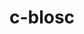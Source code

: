---
title: "c-blosc"
layout: cache
categories: [package, develop]
meta: {"compilers": ["cce@18.0.0", "gcc@11.1.0", "gcc@11.4.0", "gcc@12.4.0", "intel-oneapi-compilers@2024.1.0", "intel-oneapi-compilers@2025.1.0", "msvc@19.39.33523"], "num_specs": 151, "num_specs_by_stack": {"aws-pcluster-neoverse_v1": 13, "aws-pcluster-x86_64_v4": 39, "data-vis-sdk": 15, "e4s": 22, "e4s-cray-rhel": 20, "e4s-neoverse-v2": 11, "e4s-oneapi": 26, "e4s-rocm-external": 11, "root": 151, "windows-vis": 5}, "oss": ["amzn2", "rhel8", "ubuntu20.04", "ubuntu22.04", "windows10.0.20348"], "platforms": ["linux", "windows"], "stacks": ["aws-pcluster-neoverse_v1", "aws-pcluster-x86_64_v4", "data-vis-sdk", "e4s", "e4s-cray-rhel", "e4s-neoverse-v2", "e4s-oneapi", "e4s-rocm-external", "root", "windows-vis"], "targets": ["neoverse_v1", "neoverse_v2", "x86_64", "x86_64_v3", "x86_64_v4"], "versions": ["1.21.6"]}
spec_details: [{"compiler": "cce@18.0.0", "hash": "27ryubvdkp3h3ob2j6h26f26v3gprlew", "os": "rhel8", "platform": "linux", "size": "-", "stacks": ["e4s-cray-rhel", "root"], "target": "x86_64_v3", "variants": ["+avx2", "build_system=cmake", "build_type=Release", "generator=make", "~ipo"], "versions": ["1.21.6"]}, {"compiler": "gcc@11.4.0", "hash": "2vnyejxwji4xbectck2xl7p7akerhrzx", "os": "ubuntu22.04", "platform": "linux", "size": "-", "stacks": ["e4s", "e4s-rocm-external", "root"], "target": "x86_64_v3", "variants": ["+avx2", "build_system=cmake", "build_type=Release", "generator=make", "~ipo"], "versions": ["1.21.6"]}, {"compiler": "gcc@11.4.0", "hash": "3jok43euxw4c7kc36zjulv7k4eh2ozx5", "os": "ubuntu22.04", "platform": "linux", "size": "-", "stacks": ["e4s", "e4s-rocm-external", "root"], "target": "x86_64_v3", "variants": ["+avx2", "build_system=cmake", "build_type=Release", "generator=make", "~ipo"], "versions": ["1.21.6"]}, {"compiler": "gcc@12.4.0", "hash": "3mll3pzzvmmsrc32lq7bzvxya7cg7owx", "os": "amzn2", "platform": "linux", "size": "-", "stacks": ["aws-pcluster-neoverse_v1", "root"], "target": "neoverse_v1", "variants": ["+avx2", "build_system=cmake", "build_type=Release", "generator=make", "~ipo"], "versions": ["1.21.6"]}, {"compiler": "cce@18.0.0", "hash": "3qsolx5w7n7zbrelb4bw3ick4zprkx7e", "os": "rhel8", "platform": "linux", "size": "-", "stacks": ["e4s-cray-rhel", "root"], "target": "x86_64_v3", "variants": ["+avx2", "build_system=cmake", "build_type=Release", "generator=make", "~ipo"], "versions": ["1.21.6"]}, {"compiler": "intel-oneapi-compilers@2024.1.0", "hash": "3wbf5gzhxb3yueqin2bqm2g6xaym7pu2", "os": "amzn2", "platform": "linux", "size": "-", "stacks": ["aws-pcluster-x86_64_v4", "root"], "target": "x86_64_v3", "variants": ["+avx2", "build_system=cmake", "build_type=Release", "generator=make", "~ipo"], "versions": ["1.21.6"]}, {"compiler": "gcc@11.1.0", "hash": "44jgnhjchmak745djgv3o4ofi4rrri5n", "os": "ubuntu20.04", "platform": "linux", "size": "-", "stacks": ["data-vis-sdk", "root"], "target": "x86_64_v3", "variants": ["+avx2", "build_system=cmake", "build_type=Release", "generator=make", "~ipo"], "versions": ["1.21.6"]}, {"compiler": "intel-oneapi-compilers@2024.1.0", "hash": "44nrfw36ich6x4hbosp6zy6cheqmwhqn", "os": "amzn2", "platform": "linux", "size": "-", "stacks": ["aws-pcluster-x86_64_v4", "root"], "target": "x86_64_v3", "variants": ["+avx2", "build_system=cmake", "build_type=Release", "generator=make", "~ipo"], "versions": ["1.21.6"]}, {"compiler": "gcc@11.4.0", "hash": "465nwmd6e5z5tp473rq4qzrvqkis3jue", "os": "ubuntu22.04", "platform": "linux", "size": "-", "stacks": ["e4s", "root"], "target": "x86_64_v3", "variants": ["+avx2", "build_system=cmake", "build_type=Release", "generator=make", "~ipo"], "versions": ["1.21.6"]}, {"compiler": "intel-oneapi-compilers@2024.1.0", "hash": "4dl6ibkezh3fcw6ler3ukeojo6fvh4ul", "os": "amzn2", "platform": "linux", "size": "-", "stacks": ["aws-pcluster-x86_64_v4", "root"], "target": "x86_64_v4", "variants": ["+avx2", "build_system=cmake", "build_type=Release", "generator=make", "~ipo"], "versions": ["1.21.6"]}, {"compiler": "intel-oneapi-compilers@2024.1.0", "hash": "4eusl56ladry3tcvskoqnsv66jzng65x", "os": "amzn2", "platform": "linux", "size": "-", "stacks": ["aws-pcluster-x86_64_v4", "root"], "target": "x86_64_v3", "variants": ["+avx2", "build_system=cmake", "build_type=Release", "generator=make", "~ipo"], "versions": ["1.21.6"]}, {"compiler": "gcc@12.4.0", "hash": "53ttoro27or4nuizsbffhn5ejjokqzfv", "os": "amzn2", "platform": "linux", "size": "-", "stacks": ["aws-pcluster-neoverse_v1", "root"], "target": "neoverse_v1", "variants": ["+avx2", "build_system=cmake", "build_type=Release", "generator=make", "~ipo"], "versions": ["1.21.6"]}, {"compiler": "cce@18.0.0", "hash": "5kehxlwv7jrzp4ry55fevm3j4nlvms3f", "os": "rhel8", "platform": "linux", "size": "-", "stacks": ["e4s-cray-rhel", "root"], "target": "x86_64_v3", "variants": ["+avx2", "build_system=cmake", "build_type=Release", "generator=make", "~ipo"], "versions": ["1.21.6"]}, {"compiler": "gcc@11.4.0", "hash": "6upvwlaty2dtuvtxkjtw2tt33hqf7ukf", "os": "ubuntu22.04", "platform": "linux", "size": "-", "stacks": ["e4s", "e4s-rocm-external", "root"], "target": "x86_64_v3", "variants": ["+avx2", "build_system=cmake", "build_type=Release", "generator=make", "~ipo"], "versions": ["1.21.6"]}, {"compiler": "gcc@12.4.0", "hash": "73szmlr2322tg3a6wf3i2loeibvkhkhc", "os": "amzn2", "platform": "linux", "size": "-", "stacks": ["aws-pcluster-neoverse_v1", "root"], "target": "neoverse_v1", "variants": ["+avx2", "build_system=cmake", "build_type=Release", "generator=make", "~ipo"], "versions": ["1.21.6"]}, {"compiler": "gcc@11.1.0", "hash": "74s2glb46vdfdcjdixypjohn37rsmigv", "os": "ubuntu20.04", "platform": "linux", "size": "-", "stacks": ["data-vis-sdk", "root"], "target": "x86_64_v3", "variants": ["+avx2", "build_system=cmake", "build_type=Release", "generator=make", "~ipo"], "versions": ["1.21.6"]}, {"compiler": "gcc@11.1.0", "hash": "76iijgdim4nbogzo7trxvfmdiklgsymt", "os": "ubuntu20.04", "platform": "linux", "size": "-", "stacks": ["data-vis-sdk", "root"], "target": "x86_64_v3", "variants": ["+avx2", "build_system=cmake", "build_type=Release", "generator=make", "~ipo"], "versions": ["1.21.6"]}, {"compiler": "cce@18.0.0", "hash": "7gdgbacljuuh4mzdvz7frjniy43rsggl", "os": "rhel8", "platform": "linux", "size": "-", "stacks": ["e4s-cray-rhel", "root"], "target": "x86_64_v3", "variants": ["+avx2", "build_system=cmake", "build_type=Release", "generator=make", "~ipo"], "versions": ["1.21.6"]}, {"compiler": "gcc@11.4.0", "hash": "7ltgonb7soh2njwvk6aeso76kcavjcuy", "os": "ubuntu22.04", "platform": "linux", "size": "-", "stacks": ["e4s", "e4s-rocm-external", "root"], "target": "x86_64_v3", "variants": ["+avx2", "build_system=cmake", "build_type=Release", "generator=make", "~ipo"], "versions": ["1.21.6"]}, {"compiler": "intel-oneapi-compilers@2025.1.0", "hash": "7yp2n3atunbwm7aiyyk7x2tgy3zzjo7f", "os": "ubuntu22.04", "platform": "linux", "size": "-", "stacks": ["e4s-oneapi", "root"], "target": "x86_64_v3", "variants": ["+avx2", "build_system=cmake", "build_type=Release", "generator=make", "~ipo"], "versions": ["1.21.6"]}, {"compiler": "intel-oneapi-compilers@2025.1.0", "hash": "a2frprnqjc64y2qw43cmi7jkwxsjf6oc", "os": "ubuntu22.04", "platform": "linux", "size": "-", "stacks": ["e4s-oneapi", "root"], "target": "x86_64_v3", "variants": ["+avx2", "build_system=cmake", "build_type=Release", "generator=make", "~ipo"], "versions": ["1.21.6"]}, {"compiler": "intel-oneapi-compilers@2024.1.0", "hash": "a2z4cxgqmjxvabne3pbey6ulehnaaidw", "os": "amzn2", "platform": "linux", "size": "-", "stacks": ["aws-pcluster-x86_64_v4", "root"], "target": "x86_64_v3", "variants": ["+avx2", "build_system=cmake", "build_type=Release", "generator=make", "~ipo"], "versions": ["1.21.6"]}, {"compiler": "gcc@11.4.0", "hash": "a5fzb3xo7wedjjxaxgxinw255hnvvmfc", "os": "ubuntu22.04", "platform": "linux", "size": "-", "stacks": ["e4s", "root"], "target": "x86_64_v3", "variants": ["+avx2", "build_system=cmake", "build_type=Release", "generator=make", "~ipo"], "versions": ["1.21.6"]}, {"compiler": "gcc@12.4.0", "hash": "a66mdmvlfpg7jckewsydrw557q575dyn", "os": "amzn2", "platform": "linux", "size": "-", "stacks": ["aws-pcluster-neoverse_v1", "root"], "target": "neoverse_v1", "variants": ["+avx2", "build_system=cmake", "build_type=Release", "generator=make", "~ipo"], "versions": ["1.21.6"]}, {"compiler": "gcc@12.4.0", "hash": "aekoxkz4hthxrm3auhx2w52wj6xt4rfv", "os": "amzn2", "platform": "linux", "size": "-", "stacks": ["aws-pcluster-neoverse_v1", "root"], "target": "neoverse_v1", "variants": ["+avx2", "build_system=cmake", "build_type=Release", "generator=make", "~ipo"], "versions": ["1.21.6"]}, {"compiler": "gcc@11.4.0", "hash": "agffvotnasdtwwgbegxkmfgf5upeqxxc", "os": "ubuntu22.04", "platform": "linux", "size": "-", "stacks": ["e4s", "e4s-rocm-external", "root"], "target": "x86_64_v3", "variants": ["+avx2", "build_system=cmake", "build_type=Release", "generator=make", "~ipo"], "versions": ["1.21.6"]}, {"compiler": "gcc@11.4.0", "hash": "agkon2jn5ra4xr33aqdcjramjd7kovaf", "os": "ubuntu22.04", "platform": "linux", "size": "-", "stacks": ["e4s-neoverse-v2", "root"], "target": "neoverse_v2", "variants": ["+avx2", "build_system=cmake", "build_type=Release", "generator=make", "~ipo"], "versions": ["1.21.6"]}, {"compiler": "cce@18.0.0", "hash": "anvac6ehjtbigngcmuubyoafcm2rswvz", "os": "rhel8", "platform": "linux", "size": "-", "stacks": ["e4s-cray-rhel", "root"], "target": "x86_64_v3", "variants": ["+avx2", "build_system=cmake", "build_type=Release", "generator=make", "~ipo"], "versions": ["1.21.6"]}, {"compiler": "intel-oneapi-compilers@2025.1.0", "hash": "aoehhydb3tkl4fz4y3bwnruxnw5ntxig", "os": "ubuntu22.04", "platform": "linux", "size": "-", "stacks": ["e4s-oneapi", "root"], "target": "x86_64_v3", "variants": ["+avx2", "build_system=cmake", "build_type=Release", "generator=make", "~ipo"], "versions": ["1.21.6"]}, {"compiler": "intel-oneapi-compilers@2025.1.0", "hash": "b6bbri6jh6psk6cfqwj6mucwnronp6nl", "os": "ubuntu22.04", "platform": "linux", "size": "-", "stacks": ["e4s-oneapi", "root"], "target": "x86_64_v3", "variants": ["+avx2", "build_system=cmake", "build_type=Release", "generator=make", "~ipo"], "versions": ["1.21.6"]}, {"compiler": "gcc@11.1.0", "hash": "bebanzqaf63tuak53h4zonck5eoobyep", "os": "ubuntu20.04", "platform": "linux", "size": "-", "stacks": ["data-vis-sdk", "root"], "target": "x86_64_v3", "variants": ["+avx2", "build_system=cmake", "build_type=Release", "generator=make", "~ipo"], "versions": ["1.21.6"]}, {"compiler": "intel-oneapi-compilers@2025.1.0", "hash": "blbdrt4naaox5gjvvw2g2wurphgdzyar", "os": "ubuntu22.04", "platform": "linux", "size": "-", "stacks": ["e4s-oneapi", "root"], "target": "x86_64_v3", "variants": ["+avx2", "build_system=cmake", "build_type=Release", "generator=make", "~ipo"], "versions": ["1.21.6"]}, {"compiler": "intel-oneapi-compilers@2024.1.0", "hash": "bo5egs4zha4vgbz7svaxdzc7vyciodpl", "os": "amzn2", "platform": "linux", "size": "-", "stacks": ["aws-pcluster-x86_64_v4", "root"], "target": "x86_64_v4", "variants": ["+avx2", "build_system=cmake", "build_type=Release", "generator=make", "~ipo"], "versions": ["1.21.6"]}, {"compiler": "gcc@11.4.0", "hash": "bof5dhsjuxz5dso3sz2a5krcn42w226z", "os": "ubuntu22.04", "platform": "linux", "size": "-", "stacks": ["e4s", "e4s-rocm-external", "root"], "target": "x86_64_v3", "variants": ["+avx2", "build_system=cmake", "build_type=Release", "generator=make", "~ipo"], "versions": ["1.21.6"]}, {"compiler": "gcc@11.1.0", "hash": "brhpeawj2wlotxyv5cerssxgwmid6x33", "os": "ubuntu20.04", "platform": "linux", "size": "-", "stacks": ["data-vis-sdk", "root"], "target": "x86_64_v3", "variants": ["+avx2", "build_system=cmake", "build_type=Release", "generator=make", "~ipo"], "versions": ["1.21.6"]}, {"compiler": "intel-oneapi-compilers@2024.1.0", "hash": "c2qr5wezfhv35yxzbjagzamyq5fny3jj", "os": "amzn2", "platform": "linux", "size": "-", "stacks": ["aws-pcluster-x86_64_v4", "root"], "target": "x86_64_v3", "variants": ["+avx2", "build_system=cmake", "build_type=Release", "generator=make", "~ipo"], "versions": ["1.21.6"]}, {"compiler": "intel-oneapi-compilers@2025.1.0", "hash": "c5vdgrp54kgws3yz6nlt2najpl4ahank", "os": "ubuntu22.04", "platform": "linux", "size": "-", "stacks": ["e4s-oneapi", "root"], "target": "x86_64_v3", "variants": ["+avx2", "build_system=cmake", "build_type=Release", "generator=make", "~ipo"], "versions": ["1.21.6"]}, {"compiler": "intel-oneapi-compilers@2025.1.0", "hash": "cj7vkq5notoie6hzi7p5qpj5rsqrdojc", "os": "ubuntu22.04", "platform": "linux", "size": "-", "stacks": ["e4s-oneapi", "root"], "target": "x86_64_v3", "variants": ["+avx2", "build_system=cmake", "build_type=Release", "generator=make", "~ipo"], "versions": ["1.21.6"]}, {"compiler": "gcc@12.4.0", "hash": "cuigfthx42nfqhlhs5jtqf4xcgwtid2k", "os": "amzn2", "platform": "linux", "size": "-", "stacks": ["aws-pcluster-neoverse_v1", "root"], "target": "neoverse_v1", "variants": ["+avx2", "build_system=cmake", "build_type=Release", "generator=make", "~ipo"], "versions": ["1.21.6"]}, {"compiler": "gcc@12.4.0", "hash": "d44qnr72364xu44tmr3jv3bshmkav6c4", "os": "amzn2", "platform": "linux", "size": "-", "stacks": ["aws-pcluster-neoverse_v1", "root"], "target": "neoverse_v1", "variants": ["+avx2", "build_system=cmake", "build_type=Release", "generator=make", "~ipo"], "versions": ["1.21.6"]}, {"compiler": "intel-oneapi-compilers@2024.1.0", "hash": "dchkngsv3vptzwyqoqwtwu7mewa3hhj6", "os": "amzn2", "platform": "linux", "size": "-", "stacks": ["aws-pcluster-x86_64_v4", "root"], "target": "x86_64_v4", "variants": ["+avx2", "build_system=cmake", "build_type=Release", "generator=make", "~ipo"], "versions": ["1.21.6"]}, {"compiler": "cce@18.0.0", "hash": "dczhf5vt6iyeksfbnbum6snujwyy7kfj", "os": "rhel8", "platform": "linux", "size": "-", "stacks": ["e4s-cray-rhel", "root"], "target": "x86_64_v3", "variants": ["+avx2", "build_system=cmake", "build_type=Release", "generator=make", "~ipo"], "versions": ["1.21.6"]}, {"compiler": "intel-oneapi-compilers@2024.1.0", "hash": "ddfxs4obkm4alz7r4povpr7lvxl34dct", "os": "amzn2", "platform": "linux", "size": "-", "stacks": ["aws-pcluster-x86_64_v4", "root"], "target": "x86_64_v3", "variants": ["+avx2", "build_system=cmake", "build_type=Release", "generator=make", "~ipo"], "versions": ["1.21.6"]}, {"compiler": "msvc@19.39.33523", "hash": "di6tshis67xwlykn4qj7nt3b3h6uzoek", "os": "windows10.0.20348", "platform": "windows", "size": "-", "stacks": ["root", "windows-vis"], "target": "x86_64", "variants": ["+avx2", "build_system=cmake", "build_type=Release", "generator=ninja", "~ipo"], "versions": ["1.21.6"]}, {"compiler": "intel-oneapi-compilers@2024.1.0", "hash": "dnr55m6yxbhdx7bgfgzkvye6negw6civ", "os": "amzn2", "platform": "linux", "size": "-", "stacks": ["aws-pcluster-x86_64_v4", "root"], "target": "x86_64_v3", "variants": ["+avx2", "build_system=cmake", "build_type=Release", "generator=make", "~ipo"], "versions": ["1.21.6"]}, {"compiler": "gcc@11.4.0", "hash": "e7flqvxnffabct4lw3vsuazbysa6uncv", "os": "ubuntu22.04", "platform": "linux", "size": "-", "stacks": ["e4s-neoverse-v2", "root"], "target": "neoverse_v2", "variants": ["+avx2", "build_system=cmake", "build_type=Release", "generator=make", "~ipo"], "versions": ["1.21.6"]}, {"compiler": "intel-oneapi-compilers@2024.1.0", "hash": "egd5w67up5ippe3d2p3hsp5bwaa7sie2", "os": "amzn2", "platform": "linux", "size": "-", "stacks": ["aws-pcluster-x86_64_v4", "root"], "target": "x86_64_v4", "variants": ["+avx2", "build_system=cmake", "build_type=Release", "generator=make", "~ipo"], "versions": ["1.21.6"]}, {"compiler": "intel-oneapi-compilers@2024.1.0", "hash": "ejzv2vzvix7wnj3plmggxhh3cd6zn6nz", "os": "amzn2", "platform": "linux", "size": "-", "stacks": ["aws-pcluster-x86_64_v4", "root"], "target": "x86_64_v3", "variants": ["+avx2", "build_system=cmake", "build_type=Release", "generator=make", "~ipo"], "versions": ["1.21.6"]}, {"compiler": "intel-oneapi-compilers@2024.1.0", "hash": "elwgjzu246vbtkuo2ujgxypwy3lnwz6s", "os": "amzn2", "platform": "linux", "size": "-", "stacks": ["aws-pcluster-x86_64_v4", "root"], "target": "x86_64_v3", "variants": ["+avx2", "build_system=cmake", "build_type=Release", "generator=make", "~ipo"], "versions": ["1.21.6"]}, {"compiler": "cce@18.0.0", "hash": "eq2loi36nwje3nty7bau3vy6va3iib34", "os": "rhel8", "platform": "linux", "size": "-", "stacks": ["e4s-cray-rhel", "root"], "target": "x86_64_v3", "variants": ["+avx2", "build_system=cmake", "build_type=Release", "generator=make", "~ipo"], "versions": ["1.21.6"]}, {"compiler": "intel-oneapi-compilers@2024.1.0", "hash": "et6yesdccpihy7pdgygu24cq4fvd2fod", "os": "amzn2", "platform": "linux", "size": "-", "stacks": ["aws-pcluster-x86_64_v4", "root"], "target": "x86_64_v3", "variants": ["+avx2", "build_system=cmake", "build_type=Release", "generator=make", "~ipo"], "versions": ["1.21.6"]}, {"compiler": "gcc@11.4.0", "hash": "evuuyybpqubnut3jlvff3ftixyut3smu", "os": "ubuntu22.04", "platform": "linux", "size": "-", "stacks": ["e4s", "root"], "target": "x86_64_v3", "variants": ["+avx2", "build_system=cmake", "build_type=Release", "generator=make", "~ipo"], "versions": ["1.21.6"]}, {"compiler": "gcc@11.4.0", "hash": "ewxjklppbnoy2wfjqakhhnbtqcsxrvve", "os": "ubuntu22.04", "platform": "linux", "size": "-", "stacks": ["e4s", "e4s-rocm-external", "root"], "target": "x86_64_v3", "variants": ["+avx2", "build_system=cmake", "build_type=Release", "generator=make", "~ipo"], "versions": ["1.21.6"]}, {"compiler": "gcc@11.1.0", "hash": "f3ny6xq3cgk75gnuyggnrj4kgru57ydo", "os": "ubuntu20.04", "platform": "linux", "size": "-", "stacks": ["data-vis-sdk", "root"], "target": "x86_64_v3", "variants": ["+avx2", "build_system=cmake", "build_type=Release", "generator=make", "~ipo"], "versions": ["1.21.6"]}, {"compiler": "intel-oneapi-compilers@2024.1.0", "hash": "fcatn27n6lvalnl5jzkuogxtwo6eka2r", "os": "amzn2", "platform": "linux", "size": "-", "stacks": ["aws-pcluster-x86_64_v4", "root"], "target": "x86_64_v3", "variants": ["+avx2", "build_system=cmake", "build_type=Release", "generator=make", "~ipo"], "versions": ["1.21.6"]}, {"compiler": "cce@18.0.0", "hash": "gh7muw44bts3dk6poq5xj3msuphwrq5g", "os": "rhel8", "platform": "linux", "size": "-", "stacks": ["e4s-cray-rhel", "root"], "target": "x86_64_v3", "variants": ["+avx2", "build_system=cmake", "build_type=Release", "generator=make", "~ipo"], "versions": ["1.21.6"]}, {"compiler": "gcc@12.4.0", "hash": "giv3st3j6k7pezkfbwmajhxlsptbhruv", "os": "amzn2", "platform": "linux", "size": "-", "stacks": ["aws-pcluster-neoverse_v1", "root"], "target": "neoverse_v1", "variants": ["+avx2", "build_system=cmake", "build_type=Release", "generator=make", "~ipo"], "versions": ["1.21.6"]}, {"compiler": "intel-oneapi-compilers@2024.1.0", "hash": "glfeyv3w5rqxyrv6o7mgmih7qnjhsh6u", "os": "amzn2", "platform": "linux", "size": "-", "stacks": ["aws-pcluster-x86_64_v4", "root"], "target": "x86_64_v3", "variants": ["+avx2", "build_system=cmake", "build_type=Release", "generator=make", "~ipo"], "versions": ["1.21.6"]}, {"compiler": "intel-oneapi-compilers@2024.1.0", "hash": "gnwrrvz7rvuephlbiwo5zprjucojhzj2", "os": "amzn2", "platform": "linux", "size": "-", "stacks": ["aws-pcluster-x86_64_v4", "root"], "target": "x86_64_v4", "variants": ["+avx2", "build_system=cmake", "build_type=Release", "generator=make", "~ipo"], "versions": ["1.21.6"]}, {"compiler": "intel-oneapi-compilers@2024.1.0", "hash": "grel2365c4oy5kardz2nkblxglz3tvqt", "os": "amzn2", "platform": "linux", "size": "-", "stacks": ["aws-pcluster-x86_64_v4", "root"], "target": "x86_64_v3", "variants": ["+avx2", "build_system=cmake", "build_type=Release", "generator=make", "~ipo"], "versions": ["1.21.6"]}, {"compiler": "msvc@19.39.33523", "hash": "h4ar4dzsh4jfpulkdofhgb3pr6nrrvo7", "os": "windows10.0.20348", "platform": "windows", "size": "-", "stacks": ["root", "windows-vis"], "target": "x86_64", "variants": ["+avx2", "build_system=cmake", "build_type=Release", "generator=ninja", "~ipo"], "versions": ["1.21.6"]}, {"compiler": "intel-oneapi-compilers@2024.1.0", "hash": "hdcypi3p63wf3h2h5s4uvtqtajuhaw2i", "os": "amzn2", "platform": "linux", "size": "-", "stacks": ["aws-pcluster-x86_64_v4", "root"], "target": "x86_64_v4", "variants": ["+avx2", "build_system=cmake", "build_type=Release", "generator=make", "~ipo"], "versions": ["1.21.6"]}, {"compiler": "intel-oneapi-compilers@2025.1.0", "hash": "hi4evvcxdmrjorm6iiy4f77kfjsrxxqg", "os": "ubuntu22.04", "platform": "linux", "size": "-", "stacks": ["e4s-oneapi", "root"], "target": "x86_64_v3", "variants": ["+avx2", "build_system=cmake", "build_type=Release", "generator=make", "~ipo"], "versions": ["1.21.6"]}, {"compiler": "msvc@19.39.33523", "hash": "howyohp35igvwiapdsnckghxtyeojknc", "os": "windows10.0.20348", "platform": "windows", "size": "-", "stacks": ["root", "windows-vis"], "target": "x86_64", "variants": ["+avx2", "build_system=cmake", "build_type=Release", "generator=ninja", "~ipo"], "versions": ["1.21.6"]}, {"compiler": "gcc@11.1.0", "hash": "hqwcgo4o55h6m6jskvxf77r3autd5pxe", "os": "ubuntu20.04", "platform": "linux", "size": "-", "stacks": ["data-vis-sdk", "root"], "target": "x86_64_v3", "variants": ["+avx2", "build_system=cmake", "build_type=Release", "generator=make", "~ipo"], "versions": ["1.21.6"]}, {"compiler": "cce@18.0.0", "hash": "hwfg3p6bpfg5ydmv5wamgk5kib3npqtj", "os": "rhel8", "platform": "linux", "size": "-", "stacks": ["e4s-cray-rhel", "root"], "target": "x86_64_v3", "variants": ["+avx2", "build_system=cmake", "build_type=Release", "generator=make", "~ipo"], "versions": ["1.21.6"]}, {"compiler": "cce@18.0.0", "hash": "ia3gs2bkhvoghr4xrv4xbrah6wepuw6v", "os": "rhel8", "platform": "linux", "size": "-", "stacks": ["e4s-cray-rhel", "root"], "target": "x86_64_v3", "variants": ["+avx2", "build_system=cmake", "build_type=Release", "generator=make", "~ipo"], "versions": ["1.21.6"]}, {"compiler": "intel-oneapi-compilers@2024.1.0", "hash": "ihfxjg2c65iidwtcybrigrvlyhqsnmtc", "os": "amzn2", "platform": "linux", "size": "-", "stacks": ["aws-pcluster-x86_64_v4", "root"], "target": "x86_64_v3", "variants": ["+avx2", "build_system=cmake", "build_type=Release", "generator=make", "~ipo"], "versions": ["1.21.6"]}, {"compiler": "intel-oneapi-compilers@2024.1.0", "hash": "iq5ofzqckvjbjpirdll4l6ytdma3jbni", "os": "amzn2", "platform": "linux", "size": "-", "stacks": ["aws-pcluster-x86_64_v4", "root"], "target": "x86_64_v3", "variants": ["+avx2", "build_system=cmake", "build_type=Release", "generator=make", "~ipo"], "versions": ["1.21.6"]}, {"compiler": "intel-oneapi-compilers@2025.1.0", "hash": "irgovhckhf6numud7ggi3cf4ysfvpptw", "os": "ubuntu22.04", "platform": "linux", "size": "-", "stacks": ["e4s-oneapi", "root"], "target": "x86_64_v3", "variants": ["+avx2", "build_system=cmake", "build_type=Release", "generator=make", "~ipo"], "versions": ["1.21.6"]}, {"compiler": "gcc@11.4.0", "hash": "is5iue42w7s22cmv4nnp3ml6nafvxgnv", "os": "ubuntu22.04", "platform": "linux", "size": "-", "stacks": ["e4s-neoverse-v2", "root"], "target": "neoverse_v2", "variants": ["+avx2", "build_system=cmake", "build_type=Release", "generator=make", "~ipo"], "versions": ["1.21.6"]}, {"compiler": "intel-oneapi-compilers@2024.1.0", "hash": "j4t5s6yyddl7rnrsmfs4tosfqvpiva2m", "os": "amzn2", "platform": "linux", "size": "-", "stacks": ["aws-pcluster-x86_64_v4", "root"], "target": "x86_64_v3", "variants": ["+avx2", "build_system=cmake", "build_type=Release", "generator=make", "~ipo"], "versions": ["1.21.6"]}, {"compiler": "gcc@12.4.0", "hash": "jah6y7ldrro2w27ytvkhkzqo64mhwyj5", "os": "amzn2", "platform": "linux", "size": "-", "stacks": ["aws-pcluster-neoverse_v1", "root"], "target": "neoverse_v1", "variants": ["+avx2", "build_system=cmake", "build_type=Release", "generator=make", "~ipo"], "versions": ["1.21.6"]}, {"compiler": "msvc@19.39.33523", "hash": "jugymc52x2dy7b36ecsjocrsfmoisugo", "os": "windows10.0.20348", "platform": "windows", "size": "-", "stacks": ["root", "windows-vis"], "target": "x86_64", "variants": ["+avx2", "build_system=cmake", "build_type=Release", "generator=ninja", "~ipo"], "versions": ["1.21.6"]}, {"compiler": "intel-oneapi-compilers@2024.1.0", "hash": "juijrcmmspmq6lm54c42jbswtecngppr", "os": "amzn2", "platform": "linux", "size": "-", "stacks": ["aws-pcluster-x86_64_v4", "root"], "target": "x86_64_v4", "variants": ["+avx2", "build_system=cmake", "build_type=Release", "generator=make", "~ipo"], "versions": ["1.21.6"]}, {"compiler": "intel-oneapi-compilers@2025.1.0", "hash": "jw2cq2cl7df6x5umm7lzmi4iljzdqovm", "os": "ubuntu22.04", "platform": "linux", "size": "-", "stacks": ["e4s-oneapi", "root"], "target": "x86_64_v3", "variants": ["+avx2", "build_system=cmake", "build_type=Release", "generator=make", "~ipo"], "versions": ["1.21.6"]}, {"compiler": "intel-oneapi-compilers@2025.1.0", "hash": "kaoyaceylkhndghxi57ow6bnpiu6s7fs", "os": "ubuntu22.04", "platform": "linux", "size": "-", "stacks": ["e4s-oneapi", "root"], "target": "x86_64_v3", "variants": ["+avx2", "build_system=cmake", "build_type=Release", "generator=make", "~ipo"], "versions": ["1.21.6"]}, {"compiler": "intel-oneapi-compilers@2024.1.0", "hash": "kbah7toaa2b2ppe7opjx3pgkyx7qwx6v", "os": "amzn2", "platform": "linux", "size": "-", "stacks": ["aws-pcluster-x86_64_v4", "root"], "target": "x86_64_v4", "variants": ["+avx2", "build_system=cmake", "build_type=Release", "generator=make", "~ipo"], "versions": ["1.21.6"]}, {"compiler": "intel-oneapi-compilers@2025.1.0", "hash": "kpsignx64jtj7l7ac3hmz7c6wvx5x3it", "os": "ubuntu22.04", "platform": "linux", "size": "-", "stacks": ["e4s-oneapi", "root"], "target": "x86_64_v3", "variants": ["+avx2", "build_system=cmake", "build_type=Release", "generator=make", "~ipo"], "versions": ["1.21.6"]}, {"compiler": "gcc@11.4.0", "hash": "krqlu76kestsv4ngkwttnwylhihriuop", "os": "ubuntu22.04", "platform": "linux", "size": "-", "stacks": ["e4s", "root"], "target": "x86_64_v3", "variants": ["+avx2", "build_system=cmake", "build_type=Release", "generator=make", "~ipo"], "versions": ["1.21.6"]}, {"compiler": "gcc@11.4.0", "hash": "kxnmtvqkdz277e2z56mryc7se2q3z5h7", "os": "ubuntu22.04", "platform": "linux", "size": "-", "stacks": ["e4s-neoverse-v2", "root"], "target": "neoverse_v2", "variants": ["+avx2", "build_system=cmake", "build_type=Release", "generator=make", "~ipo"], "versions": ["1.21.6"]}, {"compiler": "intel-oneapi-compilers@2024.1.0", "hash": "l3da34lpoca3qp6g4fm5wv56mrs5bmck", "os": "amzn2", "platform": "linux", "size": "-", "stacks": ["aws-pcluster-x86_64_v4", "root"], "target": "x86_64_v3", "variants": ["+avx2", "build_system=cmake", "build_type=Release", "generator=make", "~ipo"], "versions": ["1.21.6"]}, {"compiler": "gcc@11.1.0", "hash": "le7ylruexpfbp7jngspugbyhh6vzzqor", "os": "ubuntu20.04", "platform": "linux", "size": "-", "stacks": ["data-vis-sdk", "root"], "target": "x86_64_v3", "variants": ["+avx2", "build_system=cmake", "build_type=Release", "generator=make", "~ipo"], "versions": ["1.21.6"]}, {"compiler": "intel-oneapi-compilers@2024.1.0", "hash": "lwkie6by4mvc4zkgdkww34ybqmgy5fgh", "os": "amzn2", "platform": "linux", "size": "-", "stacks": ["aws-pcluster-x86_64_v4", "root"], "target": "x86_64_v4", "variants": ["+avx2", "build_system=cmake", "build_type=Release", "generator=make", "~ipo"], "versions": ["1.21.6"]}, {"compiler": "intel-oneapi-compilers@2025.1.0", "hash": "lzjbnjd7zcw4ygkyujqupn5sy3bhq7xa", "os": "ubuntu22.04", "platform": "linux", "size": "-", "stacks": ["e4s-oneapi", "root"], "target": "x86_64_v3", "variants": ["+avx2", "build_system=cmake", "build_type=Release", "generator=make", "~ipo"], "versions": ["1.21.6"]}, {"compiler": "intel-oneapi-compilers@2024.1.0", "hash": "m4xuqvk56wetltqaj2s3toaisk4frbzz", "os": "amzn2", "platform": "linux", "size": "-", "stacks": ["aws-pcluster-x86_64_v4", "root"], "target": "x86_64_v3", "variants": ["+avx2", "build_system=cmake", "build_type=Release", "generator=make", "~ipo"], "versions": ["1.21.6"]}, {"compiler": "gcc@11.4.0", "hash": "mdtdnv5uxnbxndy7ke4depzfltdas26p", "os": "ubuntu22.04", "platform": "linux", "size": "-", "stacks": ["e4s-neoverse-v2", "root"], "target": "neoverse_v2", "variants": ["+avx2", "build_system=cmake", "build_type=Release", "generator=make", "~ipo"], "versions": ["1.21.6"]}, {"compiler": "cce@18.0.0", "hash": "mfpdflzikksfas25wlhn5rxaczcyfgga", "os": "rhel8", "platform": "linux", "size": "-", "stacks": ["e4s-cray-rhel", "root"], "target": "x86_64_v3", "variants": ["+avx2", "build_system=cmake", "build_type=Release", "generator=make", "~ipo"], "versions": ["1.21.6"]}, {"compiler": "gcc@11.4.0", "hash": "mig3vawydfsphsvn2zccft7qun7gtufc", "os": "ubuntu22.04", "platform": "linux", "size": "-", "stacks": ["e4s", "e4s-rocm-external", "root"], "target": "x86_64_v3", "variants": ["+avx2", "build_system=cmake", "build_type=Release", "generator=make", "~ipo"], "versions": ["1.21.6"]}, {"compiler": "intel-oneapi-compilers@2025.1.0", "hash": "mlifb6dkzvtuuujcyo5guwiuohd3n6ds", "os": "ubuntu22.04", "platform": "linux", "size": "-", "stacks": ["e4s-oneapi", "root"], "target": "x86_64_v3", "variants": ["+avx2", "build_system=cmake", "build_type=Release", "generator=make", "~ipo"], "versions": ["1.21.6"]}, {"compiler": "intel-oneapi-compilers@2025.1.0", "hash": "mntj6oot2b5d6htoayyrhgewm4clgyw3", "os": "ubuntu22.04", "platform": "linux", "size": "-", "stacks": ["e4s-oneapi", "root"], "target": "x86_64_v3", "variants": ["+avx2", "build_system=cmake", "build_type=Release", "generator=make", "~ipo"], "versions": ["1.21.6"]}, {"compiler": "gcc@11.4.0", "hash": "mxh4mgyxdovokxwmfvdrxgmvrmk5xxn4", "os": "ubuntu22.04", "platform": "linux", "size": "-", "stacks": ["e4s", "root"], "target": "x86_64_v3", "variants": ["+avx2", "build_system=cmake", "build_type=Release", "generator=make", "~ipo"], "versions": ["1.21.6"]}, {"compiler": "intel-oneapi-compilers@2025.1.0", "hash": "n6xlrcbyff736rffek6wfj2q7lab7fda", "os": "ubuntu22.04", "platform": "linux", "size": "-", "stacks": ["e4s-oneapi", "root"], "target": "x86_64_v3", "variants": ["+avx2", "build_system=cmake", "build_type=Release", "generator=make", "~ipo"], "versions": ["1.21.6"]}, {"compiler": "intel-oneapi-compilers@2024.1.0", "hash": "necclrjl6etcsgkeizsoifpzxkxb7zce", "os": "amzn2", "platform": "linux", "size": "-", "stacks": ["aws-pcluster-x86_64_v4", "root"], "target": "x86_64_v4", "variants": ["+avx2", "build_system=cmake", "build_type=Release", "generator=make", "~ipo"], "versions": ["1.21.6"]}, {"compiler": "gcc@11.4.0", "hash": "ngykbfo4iics2qz75q3yhvqwjp4irfgp", "os": "ubuntu22.04", "platform": "linux", "size": "-", "stacks": ["e4s", "root"], "target": "x86_64_v3", "variants": ["+avx2", "build_system=cmake", "build_type=Release", "generator=make", "~ipo"], "versions": ["1.21.6"]}, {"compiler": "gcc@11.1.0", "hash": "nixs3bhpwb4jpsxjweq75qbypymvt6pz", "os": "ubuntu20.04", "platform": "linux", "size": "-", "stacks": ["data-vis-sdk", "root"], "target": "x86_64_v3", "variants": ["+avx2", "build_system=cmake", "build_type=Release", "generator=make", "~ipo"], "versions": ["1.21.6"]}, {"compiler": "intel-oneapi-compilers@2025.1.0", "hash": "nl646oaztiu46gfy2dp2xjfrg7nkytyb", "os": "ubuntu22.04", "platform": "linux", "size": "-", "stacks": ["e4s-oneapi", "root"], "target": "x86_64_v3", "variants": ["+avx2", "build_system=cmake", "build_type=Release", "generator=make", "~ipo"], "versions": ["1.21.6"]}, {"compiler": "intel-oneapi-compilers@2025.1.0", "hash": "nsvwiwvhcufbf7nlg6dutksq5tosywya", "os": "ubuntu22.04", "platform": "linux", "size": "-", "stacks": ["e4s-oneapi", "root"], "target": "x86_64_v3", "variants": ["+avx2", "build_system=cmake", "build_type=Release", "generator=make", "~ipo"], "versions": ["1.21.6"]}, {"compiler": "gcc@11.4.0", "hash": "p3ntaj4ipkm3mqjgdv2x7wk4kaplxtdf", "os": "ubuntu22.04", "platform": "linux", "size": "-", "stacks": ["e4s", "e4s-rocm-external", "root"], "target": "x86_64_v3", "variants": ["+avx2", "build_system=cmake", "build_type=Release", "generator=make", "~ipo"], "versions": ["1.21.6"]}, {"compiler": "gcc@11.4.0", "hash": "pihzleijxz3snjujc3hv2j6mrxlg3fuq", "os": "ubuntu22.04", "platform": "linux", "size": "-", "stacks": ["e4s-neoverse-v2", "root"], "target": "neoverse_v2", "variants": ["+avx2", "build_system=cmake", "build_type=Release", "generator=make", "~ipo"], "versions": ["1.21.6"]}, {"compiler": "gcc@11.1.0", "hash": "pwi4zqcek56rarbbf5jyilu6a2dppsyu", "os": "ubuntu20.04", "platform": "linux", "size": "-", "stacks": ["data-vis-sdk", "root"], "target": "x86_64_v3", "variants": ["+avx2", "build_system=cmake", "build_type=Release", "generator=make", "~ipo"], "versions": ["1.21.6"]}, {"compiler": "intel-oneapi-compilers@2025.1.0", "hash": "pxdojzknqth47ohknuilj74ju6gnshdt", "os": "ubuntu22.04", "platform": "linux", "size": "-", "stacks": ["e4s-oneapi", "root"], "target": "x86_64_v3", "variants": ["+avx2", "build_system=cmake", "build_type=Release", "generator=make", "~ipo"], "versions": ["1.21.6"]}, {"compiler": "gcc@11.4.0", "hash": "pxydaw2mp2w77pqbfq5spmwqlfnrwkq7", "os": "ubuntu22.04", "platform": "linux", "size": "-", "stacks": ["e4s", "e4s-rocm-external", "root"], "target": "x86_64_v3", "variants": ["+avx2", "build_system=cmake", "build_type=Release", "generator=make", "~ipo"], "versions": ["1.21.6"]}, {"compiler": "intel-oneapi-compilers@2024.1.0", "hash": "q67d4sp6tn5dhcnx2bftwscgrk7zh5lz", "os": "amzn2", "platform": "linux", "size": "-", "stacks": ["aws-pcluster-x86_64_v4", "root"], "target": "x86_64_v3", "variants": ["+avx2", "build_system=cmake", "build_type=Release", "generator=make", "~ipo"], "versions": ["1.21.6"]}, {"compiler": "cce@18.0.0", "hash": "qal3dp6wc7duwrf3prox2f4i35gmvcjm", "os": "rhel8", "platform": "linux", "size": "-", "stacks": ["e4s-cray-rhel", "root"], "target": "x86_64_v3", "variants": ["+avx2", "build_system=cmake", "build_type=Release", "generator=make", "~ipo"], "versions": ["1.21.6"]}, {"compiler": "intel-oneapi-compilers@2024.1.0", "hash": "qavgp2srtrz46ktc444tma7t2p5t7tut", "os": "amzn2", "platform": "linux", "size": "-", "stacks": ["aws-pcluster-x86_64_v4", "root"], "target": "x86_64_v3", "variants": ["+avx2", "build_system=cmake", "build_type=Release", "generator=make", "~ipo"], "versions": ["1.21.6"]}, {"compiler": "cce@18.0.0", "hash": "qlseelaod4vnt2rva5b2fbzeqsspsnxm", "os": "rhel8", "platform": "linux", "size": "-", "stacks": ["e4s-cray-rhel", "root"], "target": "x86_64_v3", "variants": ["+avx2", "build_system=cmake", "build_type=Release", "generator=make", "~ipo"], "versions": ["1.21.6"]}, {"compiler": "intel-oneapi-compilers@2024.1.0", "hash": "qn3a5gg2dz6hnz7zdjsjfy6qznvqrhcq", "os": "amzn2", "platform": "linux", "size": "-", "stacks": ["aws-pcluster-x86_64_v4", "root"], "target": "x86_64_v3", "variants": ["+avx2", "build_system=cmake", "build_type=Release", "generator=make", "~ipo"], "versions": ["1.21.6"]}, {"compiler": "gcc@11.4.0", "hash": "r2wrcndycx74no2y6iwzbto5qwug73vv", "os": "ubuntu22.04", "platform": "linux", "size": "-", "stacks": ["e4s-neoverse-v2", "root"], "target": "neoverse_v2", "variants": ["+avx2", "build_system=cmake", "build_type=Release", "generator=make", "~ipo"], "versions": ["1.21.6"]}, {"compiler": "gcc@11.4.0", "hash": "r3tpztebsigcokrdlkla34tjwoqf5eno", "os": "ubuntu22.04", "platform": "linux", "size": "-", "stacks": ["e4s-neoverse-v2", "root"], "target": "neoverse_v2", "variants": ["+avx2", "build_system=cmake", "build_type=Release", "generator=make", "~ipo"], "versions": ["1.21.6"]}, {"compiler": "gcc@11.4.0", "hash": "r7ttbwcbgfgajpav36svgr4jt526kylv", "os": "ubuntu22.04", "platform": "linux", "size": "-", "stacks": ["e4s", "root"], "target": "x86_64_v3", "variants": ["+avx2", "build_system=cmake", "build_type=Release", "generator=make", "~ipo"], "versions": ["1.21.6"]}, {"compiler": "gcc@12.4.0", "hash": "rhtyl6jimao6qvmuk4loxg5xfhwevzbz", "os": "amzn2", "platform": "linux", "size": "-", "stacks": ["aws-pcluster-neoverse_v1", "root"], "target": "neoverse_v1", "variants": ["+avx2", "build_system=cmake", "build_type=Release", "generator=make", "~ipo"], "versions": ["1.21.6"]}, {"compiler": "intel-oneapi-compilers@2025.1.0", "hash": "rzodhqj4swnwhrtc6qxcrjhud6yrc6w6", "os": "ubuntu22.04", "platform": "linux", "size": "-", "stacks": ["e4s-oneapi", "root"], "target": "x86_64_v3", "variants": ["+avx2", "build_system=cmake", "build_type=Release", "generator=make", "~ipo"], "versions": ["1.21.6"]}, {"compiler": "cce@18.0.0", "hash": "sbieimcdbtsujncsgh77g27kfcbytkjo", "os": "rhel8", "platform": "linux", "size": "-", "stacks": ["e4s-cray-rhel", "root"], "target": "x86_64_v3", "variants": ["+avx2", "build_system=cmake", "build_type=Release", "generator=make", "~ipo"], "versions": ["1.21.6"]}, {"compiler": "gcc@12.4.0", "hash": "simq47qfeg43flsrt6pdlw7rafhfahd3", "os": "amzn2", "platform": "linux", "size": "-", "stacks": ["aws-pcluster-neoverse_v1", "root"], "target": "neoverse_v1", "variants": ["+avx2", "build_system=cmake", "build_type=Release", "generator=make", "~ipo"], "versions": ["1.21.6"]}, {"compiler": "intel-oneapi-compilers@2024.1.0", "hash": "t4itbndt73pr6l6k2h6g5255xprf4aew", "os": "amzn2", "platform": "linux", "size": "-", "stacks": ["aws-pcluster-x86_64_v4", "root"], "target": "x86_64_v4", "variants": ["+avx2", "build_system=cmake", "build_type=Release", "generator=make", "~ipo"], "versions": ["1.21.6"]}, {"compiler": "intel-oneapi-compilers@2024.1.0", "hash": "t5ihgffr3hfvc7ioleowjpc24pvxars2", "os": "amzn2", "platform": "linux", "size": "-", "stacks": ["aws-pcluster-x86_64_v4", "root"], "target": "x86_64_v4", "variants": ["+avx2", "build_system=cmake", "build_type=Release", "generator=make", "~ipo"], "versions": ["1.21.6"]}, {"compiler": "intel-oneapi-compilers@2025.1.0", "hash": "t67nnzg5rcum2iupfautzvjuhpyxrhf6", "os": "ubuntu22.04", "platform": "linux", "size": "-", "stacks": ["e4s-oneapi", "root"], "target": "x86_64_v3", "variants": ["+avx2", "build_system=cmake", "build_type=Release", "generator=make", "~ipo"], "versions": ["1.21.6"]}, {"compiler": "intel-oneapi-compilers@2024.1.0", "hash": "tcbb7goi6czqgye5ohmeku5nvsw3eh42", "os": "amzn2", "platform": "linux", "size": "-", "stacks": ["aws-pcluster-x86_64_v4", "root"], "target": "x86_64_v3", "variants": ["+avx2", "build_system=cmake", "build_type=Release", "generator=make", "~ipo"], "versions": ["1.21.6"]}, {"compiler": "cce@18.0.0", "hash": "thdvpu2hy277l5n6f6u7n3ghlssga7qz", "os": "rhel8", "platform": "linux", "size": "-", "stacks": ["e4s-cray-rhel", "root"], "target": "x86_64_v3", "variants": ["+avx2", "build_system=cmake", "build_type=Release", "generator=make", "~ipo"], "versions": ["1.21.6"]}, {"compiler": "intel-oneapi-compilers@2024.1.0", "hash": "tjacnw7dc3zkhd4rwoxcjqlczbviaudj", "os": "amzn2", "platform": "linux", "size": "-", "stacks": ["aws-pcluster-x86_64_v4", "root"], "target": "x86_64_v4", "variants": ["+avx2", "build_system=cmake", "build_type=Release", "generator=make", "~ipo"], "versions": ["1.21.6"]}, {"compiler": "intel-oneapi-compilers@2025.1.0", "hash": "tsjphf24xyvquhjnjuyhnwg25k4d6dk4", "os": "ubuntu22.04", "platform": "linux", "size": "-", "stacks": ["e4s-oneapi", "root"], "target": "x86_64_v3", "variants": ["+avx2", "build_system=cmake", "build_type=Release", "generator=make", "~ipo"], "versions": ["1.21.6"]}, {"compiler": "cce@18.0.0", "hash": "tvm2ofhs34ai3fhf7vi76dup3fpj6hmp", "os": "rhel8", "platform": "linux", "size": "-", "stacks": ["e4s-cray-rhel", "root"], "target": "x86_64_v3", "variants": ["+avx2", "build_system=cmake", "build_type=Release", "generator=make", "~ipo"], "versions": ["1.21.6"]}, {"compiler": "gcc@11.1.0", "hash": "u2bj7kfy2ao533jafj2ahoaz4zb3cw7c", "os": "ubuntu20.04", "platform": "linux", "size": "-", "stacks": ["data-vis-sdk", "root"], "target": "x86_64_v3", "variants": ["+avx2", "build_system=cmake", "build_type=Release", "generator=make", "~ipo"], "versions": ["1.21.6"]}, {"compiler": "gcc@12.4.0", "hash": "u4y5r2aqoqm55brcnvemelrhcqcqwesq", "os": "amzn2", "platform": "linux", "size": "-", "stacks": ["aws-pcluster-neoverse_v1", "root"], "target": "neoverse_v1", "variants": ["+avx2", "build_system=cmake", "build_type=Release", "generator=make", "~ipo"], "versions": ["1.21.6"]}, {"compiler": "cce@18.0.0", "hash": "u5e6qqg5iq7nvfxbv6beava3s527u3ng", "os": "rhel8", "platform": "linux", "size": "-", "stacks": ["e4s-cray-rhel", "root"], "target": "x86_64_v3", "variants": ["+avx2", "build_system=cmake", "build_type=Release", "generator=make", "~ipo"], "versions": ["1.21.6"]}, {"compiler": "gcc@11.4.0", "hash": "ucoc6c2tglbqclqj67e2eur2j7cx6gqk", "os": "ubuntu22.04", "platform": "linux", "size": "-", "stacks": ["e4s", "root"], "target": "x86_64_v3", "variants": ["+avx2", "build_system=cmake", "build_type=Release", "generator=make", "~ipo"], "versions": ["1.21.6"]}, {"compiler": "cce@18.0.0", "hash": "udlndsg5uxvq3g2sp7ufsc4ci7cdrieo", "os": "rhel8", "platform": "linux", "size": "-", "stacks": ["e4s-cray-rhel", "root"], "target": "x86_64_v3", "variants": ["+avx2", "build_system=cmake", "build_type=Release", "generator=make", "~ipo"], "versions": ["1.21.6"]}, {"compiler": "intel-oneapi-compilers@2024.1.0", "hash": "uhiqvqumsf57g5c66rd2vlozd72rn6us", "os": "amzn2", "platform": "linux", "size": "-", "stacks": ["aws-pcluster-x86_64_v4", "root"], "target": "x86_64_v3", "variants": ["+avx2", "build_system=cmake", "build_type=Release", "generator=make", "~ipo"], "versions": ["1.21.6"]}, {"compiler": "intel-oneapi-compilers@2024.1.0", "hash": "ukbxt46munvwqimocz33h7jhmoasx72l", "os": "amzn2", "platform": "linux", "size": "-", "stacks": ["aws-pcluster-x86_64_v4", "root"], "target": "x86_64_v3", "variants": ["+avx2", "build_system=cmake", "build_type=Release", "generator=make", "~ipo"], "versions": ["1.21.6"]}, {"compiler": "cce@18.0.0", "hash": "uolu6uynfc4vb2plelr36glscut4c4ri", "os": "rhel8", "platform": "linux", "size": "-", "stacks": ["e4s-cray-rhel", "root"], "target": "x86_64_v3", "variants": ["+avx2", "build_system=cmake", "build_type=Release", "generator=make", "~ipo"], "versions": ["1.21.6"]}, {"compiler": "gcc@11.4.0", "hash": "v3brsxx6gu7x6ag5ntxtlrk4yv44n2ml", "os": "ubuntu22.04", "platform": "linux", "size": "-", "stacks": ["e4s-neoverse-v2", "root"], "target": "neoverse_v2", "variants": ["+avx2", "build_system=cmake", "build_type=Release", "generator=make", "~ipo"], "versions": ["1.21.6"]}, {"compiler": "intel-oneapi-compilers@2024.1.0", "hash": "v6grjge2d7hc66comec6iqca5xzzxunp", "os": "amzn2", "platform": "linux", "size": "-", "stacks": ["aws-pcluster-x86_64_v4", "root"], "target": "x86_64_v3", "variants": ["+avx2", "build_system=cmake", "build_type=Release", "generator=make", "~ipo"], "versions": ["1.21.6"]}, {"compiler": "intel-oneapi-compilers@2025.1.0", "hash": "vkbys4amudpw3jzzakaxu32rxvbzxjmx", "os": "ubuntu22.04", "platform": "linux", "size": "-", "stacks": ["e4s-oneapi", "root"], "target": "x86_64_v3", "variants": ["+avx2", "build_system=cmake", "build_type=Release", "generator=make", "~ipo"], "versions": ["1.21.6"]}, {"compiler": "gcc@11.4.0", "hash": "vmnzjxf2v7icylfnpz542shjjh4ahsu5", "os": "ubuntu22.04", "platform": "linux", "size": "-", "stacks": ["e4s", "root"], "target": "x86_64_v3", "variants": ["+avx2", "build_system=cmake", "build_type=Release", "generator=make", "~ipo"], "versions": ["1.21.6"]}, {"compiler": "gcc@11.4.0", "hash": "w2454rtlqjm656kjxi5uoes7zy45xxwc", "os": "ubuntu22.04", "platform": "linux", "size": "-", "stacks": ["e4s", "root"], "target": "x86_64_v3", "variants": ["+avx2", "build_system=cmake", "build_type=Release", "generator=make", "~ipo"], "versions": ["1.21.6"]}, {"compiler": "intel-oneapi-compilers@2024.1.0", "hash": "w5flv5u7ug5zanteru3w227g5hbt5zhj", "os": "amzn2", "platform": "linux", "size": "-", "stacks": ["aws-pcluster-x86_64_v4", "root"], "target": "x86_64_v3", "variants": ["+avx2", "build_system=cmake", "build_type=Release", "generator=make", "~ipo"], "versions": ["1.21.6"]}, {"compiler": "gcc@11.4.0", "hash": "w73syrvzyisn35vjzab7yprxu454al4b", "os": "ubuntu22.04", "platform": "linux", "size": "-", "stacks": ["e4s", "e4s-rocm-external", "root"], "target": "x86_64_v3", "variants": ["+avx2", "build_system=cmake", "build_type=Release", "generator=make", "~ipo"], "versions": ["1.21.6"]}, {"compiler": "gcc@12.4.0", "hash": "wgylu5nkofwi7oblatpi4w4odxvhkm2l", "os": "amzn2", "platform": "linux", "size": "-", "stacks": ["aws-pcluster-neoverse_v1", "root"], "target": "neoverse_v1", "variants": ["+avx2", "build_system=cmake", "build_type=Release", "generator=make", "~ipo"], "versions": ["1.21.6"]}, {"compiler": "gcc@11.1.0", "hash": "whkf3nbyvmmwgqtbqqqqvi5ebwdxuxpi", "os": "ubuntu20.04", "platform": "linux", "size": "-", "stacks": ["data-vis-sdk", "root"], "target": "x86_64_v3", "variants": ["+avx2", "build_system=cmake", "build_type=Release", "generator=make", "~ipo"], "versions": ["1.21.6"]}, {"compiler": "intel-oneapi-compilers@2025.1.0", "hash": "xbfmhx45jqewisknz62xuosdsuj46yvw", "os": "ubuntu22.04", "platform": "linux", "size": "-", "stacks": ["e4s-oneapi", "root"], "target": "x86_64_v3", "variants": ["+avx2", "build_system=cmake", "build_type=Release", "generator=make", "~ipo"], "versions": ["1.21.6"]}, {"compiler": "gcc@11.4.0", "hash": "xeyzy6uk4rjltqhayrpcmojlwlmnwlqn", "os": "ubuntu22.04", "platform": "linux", "size": "-", "stacks": ["e4s", "root"], "target": "x86_64_v3", "variants": ["+avx2", "build_system=cmake", "build_type=Release", "generator=make", "~ipo"], "versions": ["1.21.6"]}, {"compiler": "cce@18.0.0", "hash": "xj2gef2yfhkozj4j2uskvjpzffujaztr", "os": "rhel8", "platform": "linux", "size": "-", "stacks": ["e4s-cray-rhel", "root"], "target": "x86_64_v3", "variants": ["+avx2", "build_system=cmake", "build_type=Release", "generator=make", "~ipo"], "versions": ["1.21.6"]}, {"compiler": "gcc@11.4.0", "hash": "y2gwibi42dlvw5ytildki7l62vdculat", "os": "ubuntu22.04", "platform": "linux", "size": "-", "stacks": ["e4s-neoverse-v2", "root"], "target": "neoverse_v2", "variants": ["+avx2", "build_system=cmake", "build_type=Release", "generator=make", "~ipo"], "versions": ["1.21.6"]}, {"compiler": "gcc@11.1.0", "hash": "yblts7s4jaypjjliydktbbrmsswtdb4j", "os": "ubuntu20.04", "platform": "linux", "size": "-", "stacks": ["data-vis-sdk", "root"], "target": "x86_64_v3", "variants": ["+avx2", "build_system=cmake", "build_type=Release", "generator=make", "~ipo"], "versions": ["1.21.6"]}, {"compiler": "msvc@19.39.33523", "hash": "yp77yxptras4ubwlwb7zf5b7g7afoq6c", "os": "windows10.0.20348", "platform": "windows", "size": "-", "stacks": ["root", "windows-vis"], "target": "x86_64", "variants": ["+avx2", "build_system=cmake", "build_type=Release", "generator=ninja", "~ipo"], "versions": ["1.21.6"]}, {"compiler": "gcc@11.1.0", "hash": "yvdy22cywkfs27xe54cyxesrgb5wwznm", "os": "ubuntu20.04", "platform": "linux", "size": "-", "stacks": ["data-vis-sdk", "root"], "target": "x86_64_v3", "variants": ["+avx2", "build_system=cmake", "build_type=Release", "generator=make", "~ipo"], "versions": ["1.21.6"]}, {"compiler": "gcc@11.1.0", "hash": "z5ikzuiuny242c42jfh3chjzf5hojpqs", "os": "ubuntu20.04", "platform": "linux", "size": "-", "stacks": ["data-vis-sdk", "root"], "target": "x86_64_v3", "variants": ["+avx2", "build_system=cmake", "build_type=Release", "generator=make", "~ipo"], "versions": ["1.21.6"]}, {"compiler": "gcc@11.4.0", "hash": "z6zlt4erkp3falphp4eli2atpejzlg56", "os": "ubuntu22.04", "platform": "linux", "size": "-", "stacks": ["e4s-neoverse-v2", "root"], "target": "neoverse_v2", "variants": ["+avx2", "build_system=cmake", "build_type=Release", "generator=make", "~ipo"], "versions": ["1.21.6"]}, {"compiler": "intel-oneapi-compilers@2025.1.0", "hash": "zerb6mqkherlmkkk3mca4rfsak5txyb2", "os": "ubuntu22.04", "platform": "linux", "size": "-", "stacks": ["e4s-oneapi", "root"], "target": "x86_64_v3", "variants": ["+avx2", "build_system=cmake", "build_type=Release", "generator=make", "~ipo"], "versions": ["1.21.6"]}, {"compiler": "intel-oneapi-compilers@2025.1.0", "hash": "znaxcfxszuubgvuuoc2r5pl54mv7wwmj", "os": "ubuntu22.04", "platform": "linux", "size": "-", "stacks": ["e4s-oneapi", "root"], "target": "x86_64_v3", "variants": ["+avx2", "build_system=cmake", "build_type=Release", "generator=make", "~ipo"], "versions": ["1.21.6"]}]
---